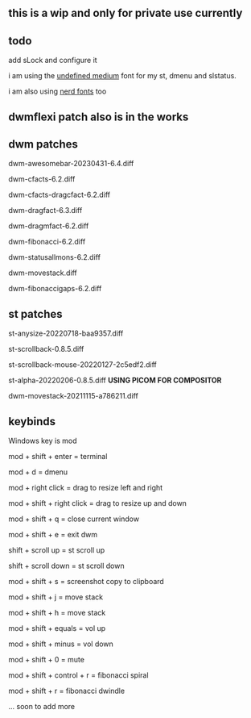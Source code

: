 ## this is a wip and only for private use currently 

## todo

add sLock and configure it

i am using the [undefined medium](https://github.com/andirueckel/undefined-medium) font for my st, dmenu and slstatus.

i am also using [nerd fonts](https://www.nerdfonts.com/) too

## dwmflexi patch also is in the works

## dwm patches

dwm-awesomebar-20230431-6.4.diff

dwm-cfacts-6.2.diff

dwm-cfacts-dragcfact-6.2.diff

dwm-dragfact-6.3.diff

dwm-dragmfact-6.2.diff

dwm-fibonacci-6.2.diff

dwm-statusallmons-6.2.diff

dwm-movestack.diff

dwm-fibonaccigaps-6.2.diff

## st patches

st-anysize-20220718-baa9357.diff

st-scrollback-0.8.5.diff

st-scrollback-mouse-20220127-2c5edf2.diff

st-alpha-20220206-0.8.5.diff **USING PICOM FOR COMPOSITOR**

dwm-movestack-20211115-a786211.diff

## keybinds
Windows key is mod

mod + shift + enter = terminal

mod + d = dmenu

mod + right click = drag to resize left and right

mod + shift + right click = drag to resize up and down

mod + shift + q = close current window

mod + shift + e = exit dwm

shift + scroll up = st scroll up

shift + scroll down = st scroll down

mod + shift + s = screenshot copy to clipboard

mod + shift + j = move stack

mod + shift + h = move stack 

mod + shift + equals = vol up

mod + shift + minus = vol down

mod + shift + 0 = mute

mod + shift + control + r = fibonacci spiral

mod + shift + r = fibonacci dwindle 

... soon to add more
